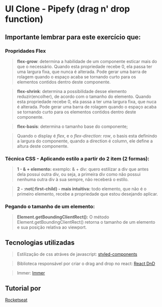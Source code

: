 # UI Clone - Pipefy (drag n' drop function)

## Importante lembrar para este exercício que:

### Propridades Flex

> **flex-grow**: determina a habilidade de um componente esticar mais do que o necessário. Quando esta propriedade recebe 0, ela passa ter uma largura fixa, que nunca é alterada. Pode gerar uma barra de rolagem quando o espaço acaba se tornando curto para os elementos contidos dentro deste componente.

> **flex-shrink**: determina a possibilidade desse elemento reduzir(encolher), de acordo com o tamanho do elemento. Quando esta propriedade recebe 0, ela passa a ter uma largura fixa, que nuca é alterada. Pode gerar uma barra de rolagem quando o espaço acaba se tornando curto para os elementos contidos dentro deste componente.

> **flex-basis**: determina o tamanho base do componente;

> Quando o display é _flex_, e o _flex-direction: row_, o basis esta definindo a largura do componente, quando a direction é column, ele define a altura deste componente.

### Técnica CSS - Aplicando estilo a partir do 2 item (2 formas):

> **1 - & + elemento:** exemplo: & + div: quero estilizar a div que antes dela possui outra div, ou seja, a primeira div como não possui nenhuma outra div à sua sempre, não receberá o estilo.

> **2 - :not(:first-child) - mais intuitiva:** todo elemento, que não é o primeiro elemento, recebe a propriedade que estou desejando aplicar.

### Pegando o tamanho de um elemento:

> **Element.getBoundingClientRect():** O método Element.getBoundingClientRect() retorna o tamanho de um elemento e sua posição relativa ao viewport.

## Tecnologias utilizadas

> Estilização de css atráves de javascript:
> [styled-components](https://styled-components.com/)

> Biblioteca responsável por criar o drag and drop no react:
> [React DnD](https://react-dnd.github.io/react-dnd/docs/overview)

> Immer: 
>[Immer](https://immerjs.github.io/immer/docs/introduction)

## Tutorial por

[Rocketseat](https://rocketseat.com.br/)
